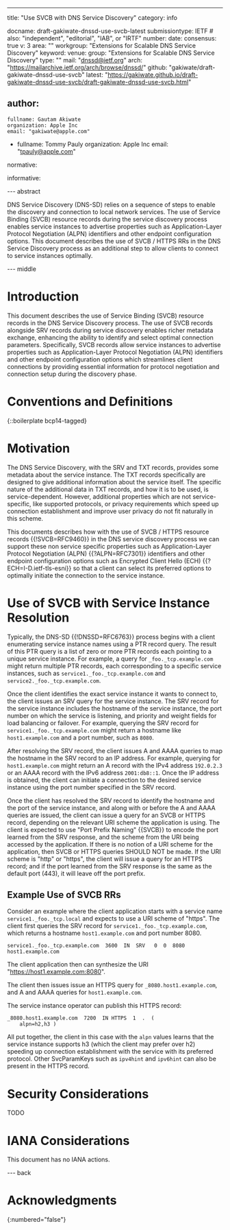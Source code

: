 ---
title: "Use SVCB with DNS Service Discovery"
category: info

docname: draft-gakiwate-dnssd-use-svcb-latest
submissiontype: IETF  # also: "independent", "editorial", "IAB", or "IRTF"
number:
date:
consensus: true
v: 3
area: ""
workgroup: "Extensions for Scalable DNS Service Discovery"
keyword:
venue:
  group: "Extensions for Scalable DNS Service Discovery"
  type: ""
  mail: "dnssd@ietf.org"
  arch: "https://mailarchive.ietf.org/arch/browse/dnssd/"
  github: "gakiwate/draft-gakiwate-dnssd-use-svcb"
  latest: "https://gakiwate.github.io/draft-gakiwate-dnssd-use-svcb/draft-gakiwate-dnssd-use-svcb.html"

author:
 -
    fullname: Gautam Akiwate
    organization: Apple Inc
    email: "gakiwate@apple.com"
 -
    fullname: Tommy Pauly
    organization: Apple Inc
    email: "tpauly@apple.com"

normative:

informative:

--- abstract

DNS Service Discovery (DNS-SD) relies on a sequence of steps to enable the
discovery and connection to local network services. The use of Service Binding
(SVCB) resource records during the service discovery process enables service
instances to advertise properties such as Application-Layer Protocol Negotiation
(ALPN) identifiers and other endpoint configuration options. This document
describes the use of SVCB / HTTPS RRs in the DNS Service Discovery process as an
additional step to allow clients to connect to service instances optimally.

--- middle

# Introduction

This document describes the use of Service Binding (SVCB) resource records in
the DNS Service Discovery process. The use of SVCB records alongside SRV records
during service discovery enables richer metadata exchange, enhancing the ability
to identify and select optimal connection parameters.  Specifically, SVCB
records allow service instances to advertise properties such as
Application-Layer Protocol Negotiation (ALPN) identifiers and other endpoint
configuration options which streamlines client connections by providing
essential information for protocol negotiation and connection setup during the
discovery phase.

# Conventions and Definitions

{::boilerplate bcp14-tagged}

# Motivation

The DNS Service Discovery, with the SRV and TXT records, provides some metadata
about the service instance. The TXT records specifically are designed to give
additional information about the service itself. The specific nature of the
additional data in TXT records, and how it is to be used, is service-dependent.
However, additional properties which are not service-specific, like supported
protocols, or privacy requirements which speed up connection establishment and
improve user privacy do not fit naturally in this scheme.

This documents describes how with the use of SVCB / HTTPS resource records
{{!SVCB=RFC9460}} in the DNS service discovery process we can support these non
service specific properties such as Application-Layer Protocol Negotiation
(ALPN) {{?ALPN=RFC7301}} identifiers and other endpoint configuration options
such as Encrypted Client Hello (ECH) {{?ECH=I-D.ietf-tls-esni}} so that a
client can select its preferred options to optimally initiate the connection
to the service instance.

# Use of SVCB with Service Instance Resolution

Typically, the DNS-SD {{!DNSSD=RFC6763}} process begins with a client
enumerating service instance names using a PTR record query. The result of this
PTR query is a list of zero or more PTR records each pointing to a unique
service instance. For example, a query for `_foo._tcp.example.com` might return
multiple PTR records, each corresponding to a specific service instances, such
as `service1._foo._tcp.example.com` and `service2._foo._tcp.example.com`.

Once the client identifies the exact service instance it wants to connect to,
the client issues an SRV query for the service instance. The SRV record for the
service instance includes the hostname of the service instance, the port number
on which the service is listening, and priority and weight fields for load
balancing or failover. For example, querying the SRV record for
`service1._foo._tcp.example.com` might return a hostname like `host1.example.com`
and a port number, such as `8080`.

After resolving the SRV record, the client issues A and AAAA queries to map the
hostname in the SRV record to an IP address. For example, querying for
`host1.example.com` might return an A record with the IPv4 address `192.0.2.3` or an
AAAA record with the IPv6 address `2001:db8::1`. Once the IP address is obtained,
the client can initiate a connection to the desired service instance using the
port number specified in the SRV record.

Once the client has resolved the SRV record to identify the hostname and the port
of the service instance, and along with or before the A and AAAA queries are issued,
the client can issue a query for an SVCB or HTTPS record, depending on the relevant
URI scheme the application is using. The client is expected to use "Port Prefix
Naming" {{SVCB}} to encode the port learned from the SRV response, and the scheme
from the URI being accessed by the application. If there is no notion of a URI
scheme for the application, then SVCB or HTTPS queries SHOULD NOT be made. If the
URI scheme is "http" or "https", the client will issue a query for an HTTPS record;
and if the port learned from the SRV response is the same as the default port
(443), it will leave off the port prefix.

## Example Use of SVCB RRs

Consider an example where the client application starts with a service name
`service1._foo._tcp.local` and expects to use a URI scheme of "https".
The client first queries the SRV record for `service1._foo._tcp.example.com`,
which returns a hostname `host1.example.com` and port number 8080.

~~~
service1._foo._tcp.example.com  3600  IN  SRV   0  0  8080  host1.example.com
~~~

The client application then can synthesize the URI "https://host1.example.com:8080".

The client then issues issue an HTTPS query for `_8080.host1.example.com`, and
A and AAAA queries for `host1.example.com`.

The service instance operator can publish this HTTPS record:

~~~
_8080.host1.example.com  7200  IN HTTPS  1  .  (
    alpn=h2,h3 )
~~~

All put together, the client in this case with the `alpn` values learns that the
service instance supports h3 (which the client may prefer over h2) speeding
up connection establishment with the service with its preferred protocol. Other
SvcParamKeys such as `ipv4hint` and  `ipv6hint` can also be present in the HTTPS
record.

# Security Considerations

TODO

# IANA Considerations

This document has no IANA actions.

--- back

# Acknowledgments

{:numbered="false"}
